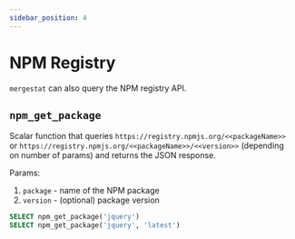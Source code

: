 ```yaml
---
sidebar_position: 4
---
```


# NPM Registry

`mergestat` can also query the NPM registry API.

## `npm_get_package`

Scalar function that queries `https://registry.npmjs.org/<<packageName>>` or `https://registry.npmjs.org/<<packageName>>/<<version>>` (depending on number of params)
and returns the JSON response.

Params:
  1. `package` - name of the NPM package
  2. `version` - (optional) package version

```sql
SELECT npm_get_package('jquery')
SELECT npm_get_package('jquery', 'latest')
```
